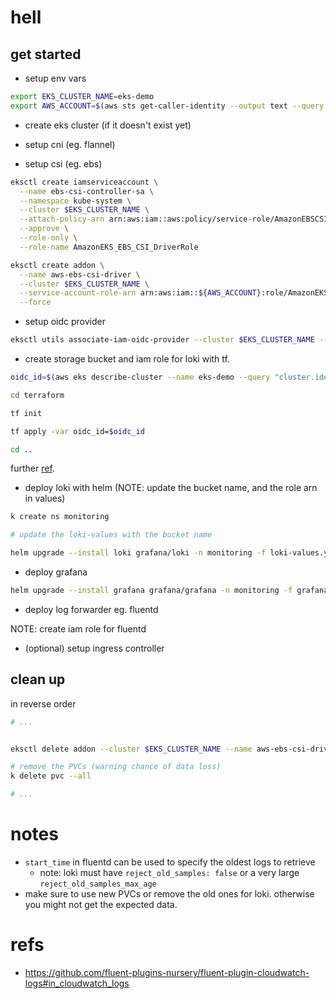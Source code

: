 # hell

## get started

- setup env vars

```sh
export EKS_CLUSTER_NAME=eks-demo
export AWS_ACCOUNT=$(aws sts get-caller-identity --output text --query Account --output text)
```

- create eks cluster (if it doesn't exist yet)

- setup cni (eg. flannel)

- setup csi (eg. ebs)

```sh
eksctl create iamserviceaccount \
  --name ebs-csi-controller-sa \
  --namespace kube-system \
  --cluster $EKS_CLUSTER_NAME \
  --attach-policy-arn arn:aws:iam::aws:policy/service-role/AmazonEBSCSIDriverPolicy \
  --approve \
  --role-only \
  --role-name AmazonEKS_EBS_CSI_DriverRole

eksctl create addon \
  --name aws-ebs-csi-driver \
  --cluster $EKS_CLUSTER_NAME \
  --service-account-role-arn arn:aws:iam::${AWS_ACCOUNT}:role/AmazonEKS_EBS_CSI_DriverRole \
  --force
```

- setup oidc provider

```sh
eksctl utils associate-iam-oidc-provider --cluster $EKS_CLUSTER_NAME --approve
```

- create storage bucket and iam role for loki with tf.

```sh
oidc_id=$(aws eks describe-cluster --name eks-demo --query "cluster.identity.oidc.issuer" --output text | cut -d '/' -f 5)

cd terraform

tf init

tf apply -var oidc_id=$oidc_id

cd ..
```

further [ref](https://github.com/grafana/loki/tree/main/production/terraform/modules/s3).

- deploy loki with helm (NOTE: update the bucket name, and the role arn in values)

```sh
k create ns monitoring

# update the loki-values with the bucket name

helm upgrade --install loki grafana/loki -n monitoring -f loki-values.yaml
```

- deploy grafana

```sh
helm upgrade --install grafana grafana/grafana -n monitoring -f grafana-values.yaml 
```

- deploy log forwarder eg. fluentd

NOTE: create iam role for fluentd

- (optional) setup ingress controller

## clean up

in reverse order

```sh
# ...


eksctl delete addon --cluster $EKS_CLUSTER_NAME --name aws-ebs-csi-driver # --preserve

# remove the PVCs (warning chance of data loss)
k delete pvc --all

# ...
```

# notes

- `start_time` in fluentd can be used to specify the oldest logs to retrieve
  - note: loki must have `reject_old_samples: false` or a very large `reject_old_samples_max_age`
- make sure to use new PVCs or remove the old ones for loki. otherwise you might not get the expected data.

# refs

- https://github.com/fluent-plugins-nursery/fluent-plugin-cloudwatch-logs#in_cloudwatch_logs